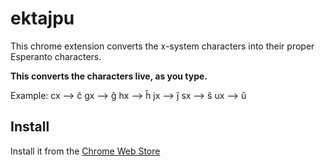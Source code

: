 # ektajpu #

This chrome extension converts the x-system characters into their proper Esperanto characters.

**This converts the characters live, as you type.**

Example:
cx ⟶ ĉ
gx ⟶ ĝ
hx ⟶ ĥ
jx ⟶ ĵ
sx ⟶ ŝ
ux ⟶ ŭ

## Install ##

Install it from the [Chrome Web Store](https://chrome.google.com/webstore/detail/ektajpu-esperanto-text-co/imcphpmkkohhbaipkceicfheidilofbo)
